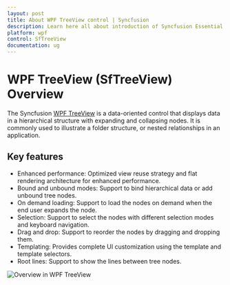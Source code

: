 ```yaml
---
layout: post
title: About WPF TreeView control | Syncfusion
description: Learn here all about introduction of Syncfusion Essential Studio WPF TreeView (SfTreeView) control, its elements and more.
platform: wpf
control: SfTreeView
documentation: ug
---
```

# WPF TreeView (SfTreeView) Overview

The Syncfusion [WPF TreeView](https://www.syncfusion.com/wpf-controls/treeview) is a data-oriented control that displays data in a hierarchical structure with expanding and collapsing nodes. It is commonly used to illustrate a folder structure, or nested relationships in an application.

## Key features

* Enhanced performance: Optimized view reuse strategy and flat rendering architecture for enhanced performance.
* Bound and unbound modes: Support to bind hierarchical data or add unbound tree nodes.
* On demand loading: Support to load the nodes on demand when the end user expands the node.
* Selection: Support to select the nodes with different selection modes and keyboard navigation.
* Drag and drop: Support to reorder the nodes by dragging and dropping them.
* Templating: Provides complete UI customization using the template and template selectors.
* Root lines: Support to show the lines between tree nodes.

![Overview in WPF TreeView](Overview_images/Overview.png)